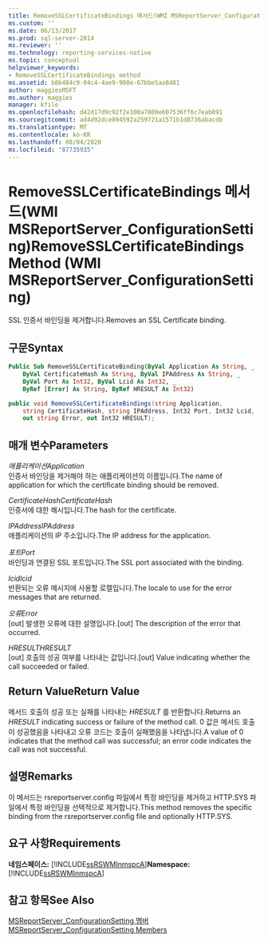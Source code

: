 ```yaml
---
title: RemoveSSLCertificateBindings 메서드(WMI MSReportServer_ConfigurationSetting) | Microsoft Docs
ms.custom: ''
ms.date: 06/13/2017
ms.prod: sql-server-2014
ms.reviewer: ''
ms.technology: reporting-services-native
ms.topic: conceptual
helpviewer_keywords:
- RemoveSSLCertificateBindings method
ms.assetid: b8b484c9-04c4-4ae9-980e-67bbe5aa8481
author: maggiesMSFT
ms.author: maggies
manager: kfile
ms.openlocfilehash: d42d17d9c92f2e100a7800e607536ff6c7eab891
ms.sourcegitcommit: ad4d92dce894592a259721a1571b1d8736abacdb
ms.translationtype: MT
ms.contentlocale: ko-KR
ms.lasthandoff: 08/04/2020
ms.locfileid: "87735935"
---
```

# <a name="removesslcertificatebindings-method-wmi-msreportserver_configurationsetting"></a><span data-ttu-id="d200a-102">RemoveSSLCertificateBindings 메서드(WMI MSReportServer_ConfigurationSetting)</span><span class="sxs-lookup"><span data-stu-id="d200a-102">RemoveSSLCertificateBindings Method (WMI MSReportServer_ConfigurationSetting)</span></span>
  <span data-ttu-id="d200a-103">SSL 인증서 바인딩을 제거합니다.</span><span class="sxs-lookup"><span data-stu-id="d200a-103">Removes an SSL Certificate binding.</span></span>  
  
## <a name="syntax"></a><span data-ttu-id="d200a-104">구문</span><span class="sxs-lookup"><span data-stu-id="d200a-104">Syntax</span></span>  
  
```vb  
Public Sub RemoveSSLCertificateBinding(ByVal Application As String, _  
    ByVal CertificateHash As String, ByVal IPAddress As String, _  
    ByVal Port As Int32, ByVal Lcid As Int32, _  
    ByRef [Error] As String, ByRef HRESULT As Int32)  
```  
  
```csharp  
public void RemoveSSLCertificateBindings(string Application,  
    string CertificateHash, string IPAddress, Int32 Port, Int32 Lcid,  
    out string Error, out Int32 HRESULT);  
```  
  
## <a name="parameters"></a><span data-ttu-id="d200a-105">매개 변수</span><span class="sxs-lookup"><span data-stu-id="d200a-105">Parameters</span></span>  
 <span data-ttu-id="d200a-106">*애플리케이션*</span><span class="sxs-lookup"><span data-stu-id="d200a-106">*Application*</span></span>  
 <span data-ttu-id="d200a-107">인증서 바인딩을 제거해야 하는 애플리케이션의 이름입니다.</span><span class="sxs-lookup"><span data-stu-id="d200a-107">The name of application for which the certificate binding should be removed.</span></span>  
  
 <span data-ttu-id="d200a-108">*CertificateHash*</span><span class="sxs-lookup"><span data-stu-id="d200a-108">*CertificateHash*</span></span>  
 <span data-ttu-id="d200a-109">인증서에 대한 해시입니다.</span><span class="sxs-lookup"><span data-stu-id="d200a-109">The hash for the certificate.</span></span>  
  
 <span data-ttu-id="d200a-110">*IPAddress*</span><span class="sxs-lookup"><span data-stu-id="d200a-110">*IPAddress*</span></span>  
 <span data-ttu-id="d200a-111">애플리케이션의 IP 주소입니다.</span><span class="sxs-lookup"><span data-stu-id="d200a-111">The IP address for the application.</span></span>  
  
 <span data-ttu-id="d200a-112">*포트*</span><span class="sxs-lookup"><span data-stu-id="d200a-112">*Port*</span></span>  
 <span data-ttu-id="d200a-113">바인딩과 연결된 SSL 포트입니다.</span><span class="sxs-lookup"><span data-stu-id="d200a-113">The SSL port associated with the binding.</span></span>  
  
 <span data-ttu-id="d200a-114">*lcid*</span><span class="sxs-lookup"><span data-stu-id="d200a-114">*lcid*</span></span>  
 <span data-ttu-id="d200a-115">반환되는 오류 메시지에 사용할 로캘입니다.</span><span class="sxs-lookup"><span data-stu-id="d200a-115">The locale to use for the error messages that are returned.</span></span>  
  
 <span data-ttu-id="d200a-116">*오류*</span><span class="sxs-lookup"><span data-stu-id="d200a-116">*Error*</span></span>  
 <span data-ttu-id="d200a-117">[out] 발생한 오류에 대한 설명입니다.</span><span class="sxs-lookup"><span data-stu-id="d200a-117">[out] The description of the error that occurred.</span></span>  
  
 <span data-ttu-id="d200a-118">*HRESULT*</span><span class="sxs-lookup"><span data-stu-id="d200a-118">*HRESULT*</span></span>  
 <span data-ttu-id="d200a-119">[out] 호출의 성공 여부를 나타내는 값입니다.</span><span class="sxs-lookup"><span data-stu-id="d200a-119">[out] Value indicating whether the call succeeded or failed.</span></span>  
  
## <a name="return-value"></a><span data-ttu-id="d200a-120">Return Value</span><span class="sxs-lookup"><span data-stu-id="d200a-120">Return Value</span></span>  
 <span data-ttu-id="d200a-121">메서드 호출의 성공 또는 실패를 나타내는 *HRESULT* 를 반환합니다.</span><span class="sxs-lookup"><span data-stu-id="d200a-121">Returns an *HRESULT* indicating success or failure of the method call.</span></span> <span data-ttu-id="d200a-122">0 값은 메서드 호출이 성공했음을 나타내고 오류 코드는 호출이 실패했음을 나타냅니다.</span><span class="sxs-lookup"><span data-stu-id="d200a-122">A value of 0 indicates that the method call was successful; an error code indicates the call was not successful.</span></span>  
  
## <a name="remarks"></a><span data-ttu-id="d200a-123">설명</span><span class="sxs-lookup"><span data-stu-id="d200a-123">Remarks</span></span>  
 <span data-ttu-id="d200a-124">이 메서드는 rsreportserver.config 파일에서 특정 바인딩을 제거하고 HTTP.SYS 파일에서 특정 바인딩을 선택적으로 제거합니다.</span><span class="sxs-lookup"><span data-stu-id="d200a-124">This method removes the specific binding from the rsreportserver.config file and optionally HTTP.SYS.</span></span>  
  
## <a name="requirements"></a><span data-ttu-id="d200a-125">요구 사항</span><span class="sxs-lookup"><span data-stu-id="d200a-125">Requirements</span></span>  
 <span data-ttu-id="d200a-126">**네임스페이스:** [!INCLUDE[ssRSWMInmspcA](../../includes/ssrswminmspca-md.md)]</span><span class="sxs-lookup"><span data-stu-id="d200a-126">**Namespace:** [!INCLUDE[ssRSWMInmspcA](../../includes/ssrswminmspca-md.md)]</span></span>  
  
## <a name="see-also"></a><span data-ttu-id="d200a-127">참고 항목</span><span class="sxs-lookup"><span data-stu-id="d200a-127">See Also</span></span>  
 [<span data-ttu-id="d200a-128">MSReportServer_ConfigurationSetting 멤버</span><span class="sxs-lookup"><span data-stu-id="d200a-128">MSReportServer_ConfigurationSetting Members</span></span>](msreportserver-configurationsetting-members.md)  
  
  
